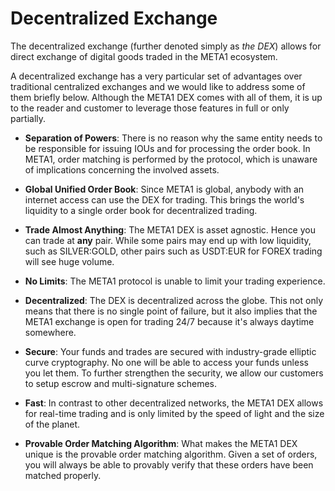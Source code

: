# Decentralized Exchange

The decentralized exchange (further denoted simply as *the DEX*) allows for
direct exchange of digital goods traded in the META1 ecosystem.

A decentralized exchange has a very particular set of advantages over
traditional centralized exchanges and we would like to address some of them
briefly below. Although the META1 DEX comes with all of them, it is up to
the reader and customer to leverage those features in full or only partially.

* **Separation of Powers**: 
  There is no reason why the same entity needs to be responsible for
  issuing IOUs and for processing the order book. In META1, order matching
  is performed by the protocol, which is unaware of implications concerning the
  involved assets.
  
* **Global Unified Order Book**:
  Since META1 is global, anybody with an internet access can use the DEX for
  trading. This brings the world's liquidity to a single order book for
  decentralized trading.
  
* **Trade Almost Anything**:
  The META1 DEX is asset agnostic. Hence you can trade at **any** pair.
  While some pairs may end up with low liquidity, such as SILVER:GOLD, other
  pairs such as USDT:EUR for FOREX trading will see huge volume.
  
* **No Limits**:
  The META1 protocol is unable to limit your trading experience.
  
* **Decentralized**:
  The DEX is decentralized across the globe. This not only means that there is
  no single point of failure, but it also implies that the META1 exchange is
  open for trading 24/7 because it's always daytime somewhere.
  
* **Secure**:
  Your funds and trades are secured with industry-grade elliptic curve
  cryptography. No one will be able to access your funds unless you let them. To
  further strengthen the security, we allow our customers to setup escrow and
  multi-signature schemes.
  
* **Fast**:
  In contrast to other decentralized networks, the META1 DEX allows for
  real-time trading and is only limited by the speed of light and the size of
  the planet.
  
* **Provable Order Matching Algorithm**:
  What makes the META1 DEX unique is the provable order matching algorithm.
  Given a set of orders, you will always be able to provably verify that these
  orders have been matched properly.
